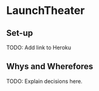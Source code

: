 # LaunchTheater

## Set-up

TODO: Add link to Heroku

## Whys and Wherefores

TODO: Explain decisions here.
